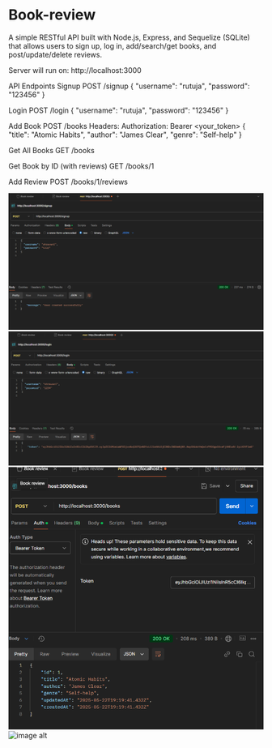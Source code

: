 ﻿# Book-review
A simple RESTful API built with Node.js, Express, and Sequelize (SQLite) that allows users to sign up, log in, add/search/get books, and post/update/delete reviews.

Server will run on: http://localhost:3000

API Endpoints
Signup
POST /signup
{
  "username": "rutuja",
  "password": "123456"
}

Login
POST /login
{
  "username": "rutuja",
  "password": "123456"
}

Add Book 
POST /books
Headers:
Authorization: Bearer <your_token>
{
  "title": "Atomic Habits",
  "author": "James Clear",
  "genre": "Self-help"
}

Get All Books
GET /books

Get Book by ID (with reviews)
GET /books/1

Add Review 
POST /books/1/reviews

![image alt](https://github.com/rutujakesare/Book-review/blob/b8e472dbed3351eaebe75690ef5c7c9fee72485f/Screenshot%202025-05-23%20004727.png)
![image alt](https://github.com/rutujakesare/Book-review/blob/e932ccdbba08df36cf0d5c39f78ab4b5b0aa7854/Screenshot%202025-05-23%20004755.png)
![image alt](https://github.com/rutujakesare/Book-review/blob/e9946c3dd233773e1f0c4b362cc1c8c584d039a6/Screenshot%202025-05-23%20005013.png)
![image alt]()
